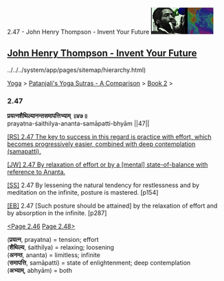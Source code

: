 2.47 - John Henry Thompson - Invent Your Future [![John Henry Thompson - Invent Your Future](../../../_/rsrc/1329567069254/config/customLogo.gif-revision=6.png)](../../../index.html)

[John Henry Thompson - Invent Your Future](../../../index.html)
---------------------------------------------------------------

../../../system/app/pages/sitemap/hierarchy.html)
    

[Yoga](../../../yoga.html)‎ > ‎[Patanjali's Yoga Sutras - A Comparison](../../patanjani.html)‎ > ‎[Book 2](../book-2.html)‎ > ‎

### 2.47

**प्रयत्नशैथिल्यानन्तसमापत्तिभ्याम् ॥४७॥**  
prayatna-śaithilya-ananta-samāpatti-bhyām ||47||  
  
  
[\[RS\] 2.47 The key to success in this regard is practice with effort, which becomes progressively easier, combined with deep contemplation (samapatti).](http://www.ashtangayoga.info/philosophy/yoga-sutra-patanjali/chapter-2/item/prayatna-shaithilya-ananta-samapatti-bhyam/)  
  
[\[JW\] 2.47 By relaxation of effort or by a \[mental\] state-of-balance with reference to Ananta.](http://books.google.com/books?id=YzFImjtOxUwC&pg=PA192&ci=118%2C309%2C839%2C64&source=bookclip)  
  
[\[SS\]](http://www.amazon.com/Yoga-Sutras-Patanjali-Commentary-Satchidananda/dp/0932040381) 2.47 By lessening the natural tendency for restlessness and by meditation on the infinite, posture is mastered. \[p154\]  
  
[\[EB\]](http://www.amazon.com/Yoga-Sutras-Patanjali-Translation-Commentary/dp/0865477361/ref=sr_1_1?ie=UTF8&s=books&qid=1250508322&sr=1-1) 2.47 \[Such posture should be attained\] by the relaxation of effort and by absorption in the infinite. \[p287\]  
  
  
[<Page 2.46](246.html)  [Page 2.48>](248.html)  
  

(**प्रयत्न**, prayatna) = tension; effort  
(**शैथिल्य**, śaithilya) = relaxing; loosening  
(**अनन्त**, ananta) = limitless; infinite  
(**समापत्ति**, samāpatti) = state of enlightenment; deep contemplation  
(**अभ्याम्**, abhyām) = both

